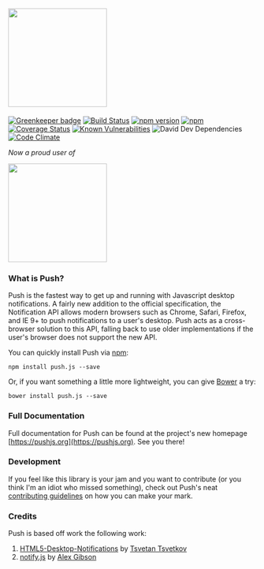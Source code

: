 # [<img src="https://raw.githubusercontent.com/Nickersoft/push.js/master/logo.png" width="200">](http://pushjs.org)

[![Greenkeeper badge](https://badges.greenkeeper.io/Nickersoft/push.js.svg)](https://greenkeeper.io/)
[![Build Status](https://img.shields.io/travis/Nickersoft/push.js.svg)](https://travis-ci.org/Nickersoft/push.js) 
[![npm version](https://img.shields.io/npm/v/push.js.svg)](https://npmjs.com/package/push.js) 
[![npm](https://img.shields.io/npm/dm/push.js.svg)](https://npmjs.com/package/push.js) 
[![Coverage Status](https://img.shields.io/coveralls/Nickersoft/push.js.svg)](https://coveralls.io/github/Nickersoft/push.js?branch=master) 
[![Known Vulnerabilities](https://snyk.io/test/github/nickersoft/push.js/badge.svg)](https://snyk.io/test/github/nickersoft/push.js) 
![David Dev Dependencies](https://img.shields.io/david/dev/nickersoft/push.js.svg)
[![Code Climate](https://img.shields.io/codeclimate/github/Nickersoft/push.js.svg)](https://codeclimate.com/github/Nickersoft/push.js)

*Now a proud user of*

[<img src="https://raw.githubusercontent.com/Nickersoft/push.js/master/browserstack.png" width="200px" />](https://browserstack.com)

### What is Push? ###

Push is the fastest way to get up and running with Javascript desktop notifications. A fairly new addition to the
official specification, the Notification API allows modern browsers such as Chrome, Safari, Firefox, and IE 9+ to push
notifications to a user's desktop. Push acts as a cross-browser solution to this API, falling back to use  older
implementations if the user's browser does not support the new API.

You can quickly install Push via [npm](http://npmjs.com):

```
npm install push.js --save
```

Or, if you want something a little more lightweight, you can give [Bower](http://bower.io) a try:

```
bower install push.js --save
```

### Full Documentation ###
Full documentation for Push can be found at the project's new homepage [https://pushjs.org](https://pushjs.org).
See you there!

### Development ###

If you feel like this library is your jam and you want to contribute (or you think I'm an idiot who missed something),
check out Push's neat [contributing guidelines](CONTRIBUTING.md) on how you can make your mark.

### Credits ###
Push is based off work the following work:

1. [HTML5-Desktop-Notifications](https://github.com/ttsvetko/HTML5-Desktop-Notifications) by [Tsvetan Tsvetkov](https://github.com/ttsvetko)
2. [notify.js](https://github.com/alexgibson/notify.js) by [Alex Gibson](https://github.com/alexgibson)
